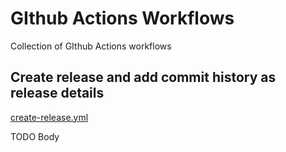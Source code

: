 # GIthub Actions Workflows

Collection of GIthub Actions workflows

## Create release and add commit history as release details

[create-release.yml](/create-release.yml)

TODO Body
